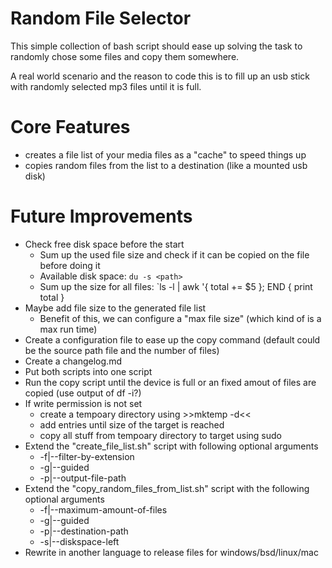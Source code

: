 # Random File Selector

This simple collection of bash script should ease up solving the task to randomly chose some files and copy them somewhere.

A real world scenario and the reason to code this is to fill up an usb stick with randomly selected mp3 files until it is full.

# Core Features

* creates a file list of your media files as a "cache" to speed things up
* copies random files from the list to a destination (like a mounted usb disk)

# Future Improvements

* Check free disk space before the start
    * Sum up the used file size and check if it can be copied on the file before doing it
    * Available disk space: `du -s <path>`
    * Sum up the size for all files: `ls -l <path> | awk '{ total += $5 }; END { print total }
* Maybe add file size to the generated file list
    * Benefit of this, we can configure a "max file size" (which kind of is a max run time)
* Create a configuration file to ease up the copy command (default could be the source path file and the number of files)
* Create a changelog.md
* Put both scripts into one script
* Run the copy script until the device is full or an fixed amout of files are copied (use output of df -i?)
* If write permission is not set
    * create a tempoary directory using >>mktemp -d<<
    * add entries until size of the target is reached
    * copy all stuff from tempoary directory to target using sudo
* Extend the "create_file_list.sh" script with following optional arguments
    * -f|--filter-by-extension
    * -g|--guided
    * -p|--output-file-path
* Extend the "copy_random_files_from_list.sh" script with the following optional arguments
    * -f|--maximum-amount-of-files
    * -g|--guided
    * -p|--destination-path
    * -s|--diskspace-left
* Rewrite in another language to release files for windows/bsd/linux/mac
